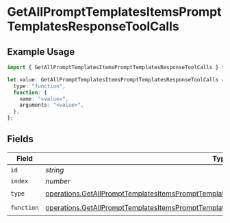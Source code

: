 # GetAllPromptTemplatesItemsPromptTemplatesResponseToolCalls

## Example Usage

```typescript
import { GetAllPromptTemplatesItemsPromptTemplatesResponseToolCalls } from "orq-poc-typescript-multi-env-version/models/operations";

let value: GetAllPromptTemplatesItemsPromptTemplatesResponseToolCalls = {
  type: "function",
  function: {
    name: "<value>",
    arguments: "<value>",
  },
};
```

## Fields

| Field                                                                                                                                                                                                            | Type                                                                                                                                                                                                             | Required                                                                                                                                                                                                         | Description                                                                                                                                                                                                      |
| ---------------------------------------------------------------------------------------------------------------------------------------------------------------------------------------------------------------- | ---------------------------------------------------------------------------------------------------------------------------------------------------------------------------------------------------------------- | ---------------------------------------------------------------------------------------------------------------------------------------------------------------------------------------------------------------- | ---------------------------------------------------------------------------------------------------------------------------------------------------------------------------------------------------------------- |
| `id`                                                                                                                                                                                                             | *string*                                                                                                                                                                                                         | :heavy_minus_sign:                                                                                                                                                                                               | N/A                                                                                                                                                                                                              |
| `index`                                                                                                                                                                                                          | *number*                                                                                                                                                                                                         | :heavy_minus_sign:                                                                                                                                                                                               | N/A                                                                                                                                                                                                              |
| `type`                                                                                                                                                                                                           | [operations.GetAllPromptTemplatesItemsPromptTemplatesResponse200ApplicationJSONResponseBodyType](../../models/operations/getallprompttemplatesitemsprompttemplatesresponse200applicationjsonresponsebodytype.md) | :heavy_check_mark:                                                                                                                                                                                               | N/A                                                                                                                                                                                                              |
| `function`                                                                                                                                                                                                       | [operations.GetAllPromptTemplatesItemsPromptTemplatesResponseFunction](../../models/operations/getallprompttemplatesitemsprompttemplatesresponsefunction.md)                                                     | :heavy_check_mark:                                                                                                                                                                                               | N/A                                                                                                                                                                                                              |